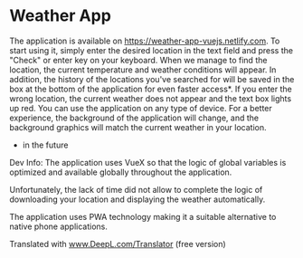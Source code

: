 # Weather App

The application is available on https://weather-app-vuejs.netlify.com. To start using it, simply enter the desired location in the text field and press the "Check" or enter key on your keyboard. When we manage to find the location, the current temperature and weather conditions will appear. In addition, the history of the locations you've searched for will be saved in the box at the bottom of the application for even faster access*. If you enter the wrong location, the current weather does not appear and the text box lights up red. You can use the application on any type of device. For a better experience, the background of the application will change, and the background graphics will match the current weather in your location.

* in the future

Dev Info:
The application uses VueX so that the logic of global variables is optimized and available globally throughout the application.

Unfortunately, the lack of time did not allow to complete the logic of downloading your location and displaying the weather automatically.

The application uses PWA technology making it a suitable alternative to native phone applications.

Translated with www.DeepL.com/Translator (free version)
